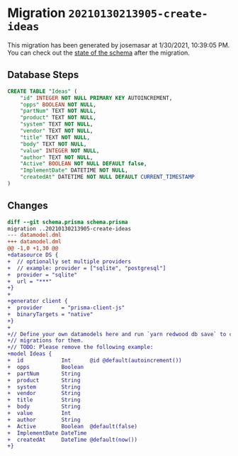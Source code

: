 # Migration `20210130213905-create-ideas`

This migration has been generated by josemasar at 1/30/2021, 10:39:05 PM.
You can check out the [state of the schema](./schema.prisma) after the migration.

## Database Steps

```sql
CREATE TABLE "Ideas" (
    "id" INTEGER NOT NULL PRIMARY KEY AUTOINCREMENT,
    "opps" BOOLEAN NOT NULL,
    "partNum" TEXT NOT NULL,
    "product" TEXT NOT NULL,
    "system" TEXT NOT NULL,
    "vendor" TEXT NOT NULL,
    "title" TEXT NOT NULL,
    "body" TEXT NOT NULL,
    "value" INTEGER NOT NULL,
    "author" TEXT NOT NULL,
    "Active" BOOLEAN NOT NULL DEFAULT false,
    "ImplementDate" DATETIME NOT NULL,
    "createdAt" DATETIME NOT NULL DEFAULT CURRENT_TIMESTAMP
)
```

## Changes

```diff
diff --git schema.prisma schema.prisma
migration ..20210130213905-create-ideas
--- datamodel.dml
+++ datamodel.dml
@@ -1,0 +1,30 @@
+datasource DS {
+  // optionally set multiple providers
+  // example: provider = ["sqlite", "postgresql"]
+  provider = "sqlite"
+  url = "***"
+}
+
+generator client {
+  provider      = "prisma-client-js"
+  binaryTargets = "native"
+}
+
+// Define your own datamodels here and run `yarn redwood db save` to create
+// migrations for them.
+// TODO: Please remove the following example:
+model Ideas {
+  id            Int      @id @default(autoincrement())
+  opps          Boolean
+  partNum       String
+  product       String
+  system        String
+  vendor        String
+  title         String
+  body          String
+  value         Int
+  author        String
+  Active        Boolean  @default(false)
+  ImplementDate DateTime
+  createdAt     DateTime @default(now())
+}
```


